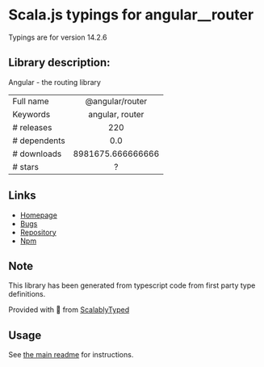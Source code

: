 
# Scala.js typings for angular__router

Typings are for version 14.2.6

## Library description:
Angular - the routing library

|                    |                 |
| ------------------ | :-------------: |
| Full name          | @angular/router |
| Keywords           | angular, router |
| # releases         | 220 |
| # dependents       | 0.0 |
| # downloads        | 8981675.666666666 |
| # stars            | ? |

## Links
- [Homepage](https://github.com/angular/angular/tree/main/packages/router)
- [Bugs](https://github.com/angular/angular/issues)
- [Repository](https://github.com/angular/angular)
- [Npm](https://www.npmjs.com/package/%40angular%2Frouter)
    


## Note
This library has been generated from typescript code from first party type definitions.

Provided with :purple_heart: from [ScalablyTyped](https://github.com/oyvindberg/ScalablyTyped)

## Usage
See [the main readme](../../readme.md) for instructions.



